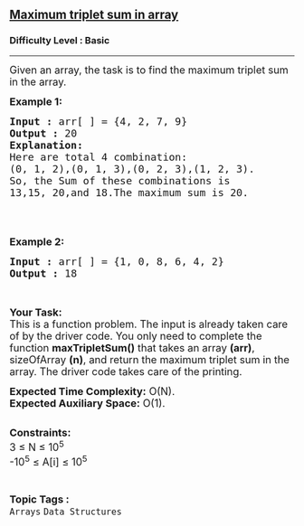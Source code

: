 <h2><a href="https://www.geeksforgeeks.org/problems/maximum-triplet-sum-in-array0129/1?page=3&difficulty=Basic,Easy,Medium&status=unsolved&sortBy=accuracy">Maximum triplet sum in array</a></h2><h3>Difficulty Level : Basic</h3><hr><div class="problems_problem_content__Xm_eO"><p><span style="font-size:18px">Given an array, the task is to find the maximum triplet sum in the array.</span></p>

<p><span style="font-size:18px"><strong>Example 1:</strong></span></p>

<pre><span style="font-size:18px"><strong>Input :</strong> arr[ ] = {4, 2, 7, 9}
<strong>Output :</strong> 20
<strong>Explanation:</strong>
Here are total 4 combination: 
(0, 1, 2),(0, 1, 3),(0, 2, 3),(1, 2, 3).
So, the Sum of these combinations is 
13,15, 20,and 18.The maximum sum is 20.

</span></pre>

<p>&nbsp;</p>

<p><span style="font-size:18px"><strong>Example 2:</strong></span></p>

<pre><span style="font-size:18px"><strong>Input :</strong> arr[ ] = {1, 0, 8, 6, 4, 2} <strong>
Output :</strong> 18 </span></pre>

<p><br>
<br>
<span style="font-size:18px"><strong>Your Task:</strong><br>
This is a function problem. The input is already taken care of by the driver code. You only need to complete the function <strong>maxTripletSum()</strong> that takes an array <strong>(arr)</strong>, sizeOfArray <strong>(n)</strong>, and return the maximum triplet sum in the array. The driver code takes care of the printing.</span></p>

<p><span style="font-size:18px"><strong>Expected Time Complexity:</strong>&nbsp;O(N).<br>
<strong>Expected Auxiliary Space:</strong>&nbsp;O(1).</span><br>
&nbsp;</p>

<p><span style="font-size:18px"><strong>Constraints:</strong><br>
3 ≤ N ≤ 10<sup>5</sup><br>
-10<sup>5</sup> ≤ A[i] ≤ 10<sup>5</sup></span></p>
</div><br><p><span style=font-size:18px><strong>Topic Tags : </strong><br><code>Arrays</code>&nbsp;<code>Data Structures</code>&nbsp;